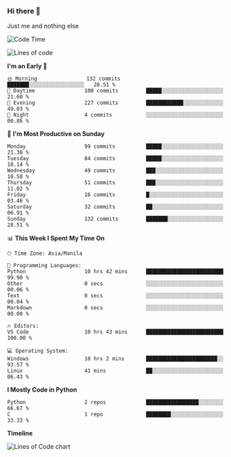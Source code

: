 ### Hi there 👋

Just me and nothing else


<!--START_SECTION:waka-->
![Code Time](http://img.shields.io/badge/Code%20Time-64%20hrs%202%20mins-blue)

![Lines of code](https://img.shields.io/badge/From%20Hello%20World%20I%27ve%20Written-904.2%20thousand%20lines%20of%20code-blue)

**I'm an Early 🐤** 

```text
🌞 Morning                132 commits         ███████░░░░░░░░░░░░░░░░░░   28.51 % 
🌆 Daytime                100 commits         █████░░░░░░░░░░░░░░░░░░░░   21.60 % 
🌃 Evening                227 commits         ████████████░░░░░░░░░░░░░   49.03 % 
🌙 Night                  4 commits           ░░░░░░░░░░░░░░░░░░░░░░░░░   00.86 % 
```
📅 **I'm Most Productive on Sunday** 

```text
Monday                   99 commits          █████░░░░░░░░░░░░░░░░░░░░   21.38 % 
Tuesday                  84 commits          █████░░░░░░░░░░░░░░░░░░░░   18.14 % 
Wednesday                49 commits          ███░░░░░░░░░░░░░░░░░░░░░░   10.58 % 
Thursday                 51 commits          ███░░░░░░░░░░░░░░░░░░░░░░   11.02 % 
Friday                   16 commits          █░░░░░░░░░░░░░░░░░░░░░░░░   03.46 % 
Saturday                 32 commits          ██░░░░░░░░░░░░░░░░░░░░░░░   06.91 % 
Sunday                   132 commits         ███████░░░░░░░░░░░░░░░░░░   28.51 % 
```


📊 **This Week I Spent My Time On** 

```text
🕑︎ Time Zone: Asia/Manila

💬 Programming Languages: 
Python                   10 hrs 42 mins      █████████████████████████   99.90 % 
Other                    0 secs              ░░░░░░░░░░░░░░░░░░░░░░░░░   00.06 % 
Text                     0 secs              ░░░░░░░░░░░░░░░░░░░░░░░░░   00.04 % 
Markdown                 0 secs              ░░░░░░░░░░░░░░░░░░░░░░░░░   00.00 % 

🔥 Editors: 
VS Code                  10 hrs 43 mins      █████████████████████████   100.00 % 

💻 Operating System: 
Windows                  10 hrs 2 mins       ███████████████████████░░   93.57 % 
Linux                    41 mins             ██░░░░░░░░░░░░░░░░░░░░░░░   06.43 % 
```

**I Mostly Code in Python** 

```text
Python                   2 repos             █████████████████░░░░░░░░   66.67 % 
C                        1 repo              ████████░░░░░░░░░░░░░░░░░   33.33 % 
```



**Timeline**

![Lines of Code chart](https://raw.githubusercontent.com/mauring55/mauring55/main/assets/bar_graph.png)


<!--END_SECTION:waka-->
